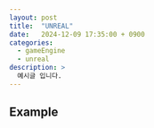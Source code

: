 ```yaml
---
layout: post
title:  "UNREAL"
date:   2024-12-09 17:35:00 + 0900
categories:
  - gameEngine
  - unreal
description: >
  예시글 입니다.
---
```

## Example